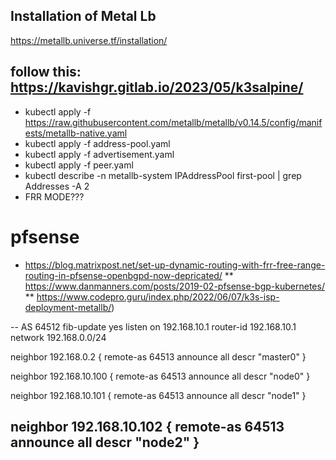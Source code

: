 ## Installation of Metal Lb
https://metallb.universe.tf/installation/

## follow this: https://kavishgr.gitlab.io/2023/05/k3salpine/
* kubectl apply -f https://raw.githubusercontent.com/metallb/metallb/v0.14.5/config/manifests/metallb-native.yaml
* kubectl apply -f address-pool.yaml
* kubectl apply -f advertisement.yaml
* kubectl apply -f peer.yaml
*  kubectl describe -n metallb-system IPAddressPool first-pool | grep Addresses -A 2
* FRR MODE???

# pfsense 
* https://blog.matrixpost.net/set-up-dynamic-routing-with-frr-free-range-routing-in-pfsense-openbgpd-now-depricated/
** https://www.danmanners.com/posts/2019-02-pfsense-bgp-kubernetes/
** https://www.codepro.guru/index.php/2022/06/07/k3s-isp-deployment-metallb/)

--
AS 64512
fib-update yes
listen on 192.168.10.1
router-id 192.168.10.1
network 192.168.0.0/24

neighbor 192.168.0.2 {
    remote-as 64513
    announce all
    descr "master0"
}

neighbor 192.168.10.100 {
    remote-as 64513
    announce all
    descr "node0"
}

neighbor 192.168.10.101 {
    remote-as 64513
    announce all
    descr "node1"
}

neighbor 192.168.10.102 {
    remote-as 64513
    announce all
    descr "node2"
}
--
